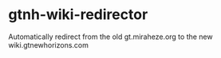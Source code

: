 # gtnh-wiki-redirector
Automatically redirect from the old gt.miraheze.org to the new wiki.gtnewhorizons.com
